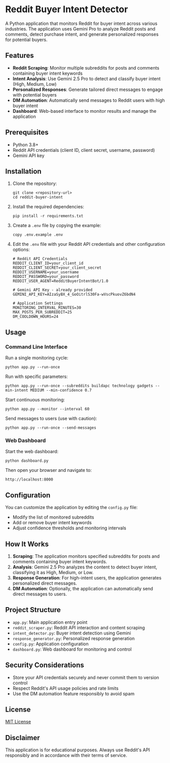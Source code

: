 # Reddit Buyer Intent Detector

A Python application that monitors Reddit for buyer intent across various industries. The application uses Gemini Pro to analyze Reddit posts and comments, detect purchase intent, and generate personalized responses for potential buyers.

## Features

- **Reddit Scraping**: Monitor multiple subreddits for posts and comments containing buyer intent keywords
- **Intent Analysis**: Use Gemini 2.5 Pro to detect and classify buyer intent (High, Medium, Low)
- **Personalized Responses**: Generate tailored direct messages to engage with potential buyers
- **DM Automation**: Automatically send messages to Reddit users with high buyer intent
- **Dashboard**: Web-based interface to monitor results and manage the application

## Prerequisites

- Python 3.8+
- Reddit API credentials (client ID, client secret, username, password)
- Gemini API key

## Installation

1. Clone the repository:
   ```
   git clone <repository-url>
   cd reddit-buyer-intent
   ```

2. Install the required dependencies:
   ```
   pip install -r requirements.txt
   ```

3. Create a `.env` file by copying the example:
   ```
   copy .env.example .env
   ```

4. Edit the `.env` file with your Reddit API credentials and other configuration options:
   ```
   # Reddit API Credentials
   REDDIT_CLIENT_ID=your_client_id
   REDDIT_CLIENT_SECRET=your_client_secret
   REDDIT_USERNAME=your_username
   REDDIT_PASSWORD=your_password
   REDDIT_USER_AGENT=RedditBuyerIntentBot/1.0

   # Gemini API Key - already provided
   GEMINI_API_KEY=AIzaSyBX_4_GoOitrlS30Fa-wVscPkuovZ6bdN4

   # Application Settings
   MONITORING_INTERVAL_MINUTES=30
   MAX_POSTS_PER_SUBREDDIT=25
   DM_COOLDOWN_HOURS=24
   ```

## Usage

### Command Line Interface

Run a single monitoring cycle:
```
python app.py --run-once
```

Run with specific parameters:
```
python app.py --run-once --subreddits buildapc technology gadgets --min-intent MEDIUM --min-confidence 0.7
```

Start continuous monitoring:
```
python app.py --monitor --interval 60
```

Send messages to users (use with caution):
```
python app.py --run-once --send-messages
```

### Web Dashboard

Start the web dashboard:
```
python dashboard.py
```

Then open your browser and navigate to:
```
http://localhost:8000
```

## Configuration

You can customize the application by editing the `config.py` file:

- Modify the list of monitored subreddits
- Add or remove buyer intent keywords
- Adjust confidence thresholds and monitoring intervals

## How It Works

1. **Scraping**: The application monitors specified subreddits for posts and comments containing buyer intent keywords.
2. **Analysis**: Gemini 2.5 Pro analyzes the content to detect buyer intent, classifying it as High, Medium, or Low.
3. **Response Generation**: For high-intent users, the application generates personalized direct messages.
4. **DM Automation**: Optionally, the application can automatically send direct messages to users.

## Project Structure

- `app.py`: Main application entry point
- `reddit_scraper.py`: Reddit API interaction and content scraping
- `intent_detector.py`: Buyer intent detection using Gemini
- `response_generator.py`: Personalized response generation
- `config.py`: Application configuration
- `dashboard.py`: Web dashboard for monitoring and control

## Security Considerations

- Store your API credentials securely and never commit them to version control
- Respect Reddit's API usage policies and rate limits
- Use the DM automation feature responsibly to avoid spam

## License

[MIT License](LICENSE)

## Disclaimer

This application is for educational purposes. Always use Reddit's API responsibly and in accordance with their terms of service. 